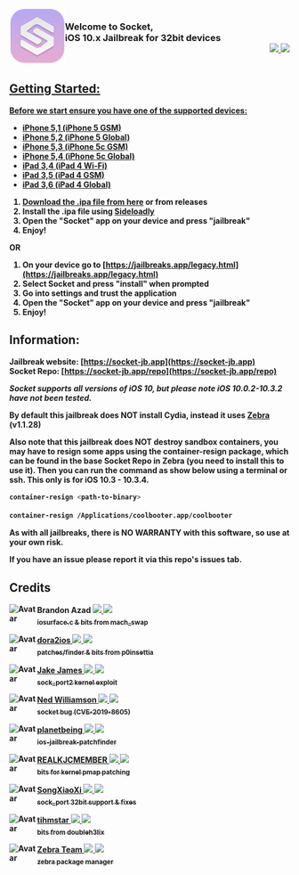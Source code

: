<img align="left" width="100" height="100" src="icon.png" alt="logo" style="float: left;"/>

<h3 align="left" >Welcome to Socket, <br>iOS 10.x Jailbreak for 32bit devices<div align="right" style="float: top;"><b><a href="https://twitter.com/0x7FF7"><img height="18px" src="https://img.shields.io/twitter/follow/bazad?label=twitter&style=social"></a><a href="https://github.com/staturnzz"> <img height="18px" src="https://img.shields.io/twitter/follow/bazad?label=Github&logo=Github&style=social"></div>
</br></h3> 


## Getting Started:

Before we start ensure you have one of the supported devices:
- iPhone 5,1 (iPhone 5 GSM)
- iPhone 5,2 (iPhone 5 Global)
- iPhone 5,3 (iPhone 5c GSM)
- iPhone 5,4 (iPhone 5c Global)
- iPad 3,4 (iPad 4 Wi-Fi)
- iPad 3,5 (iPad 4 GSM)
- iPad 3,6 (iPad 4 Global)

1. Download the .ipa file from [here](https://github.com/staturnzz/socket/releases/download/v1.1/socket.ipa) or from releases
2. Install the .ipa file using [Sideloadly](https://sideloadly.io)
3. Open the "Socket" app on your device and press "jailbreak"
4. Enjoy!

OR

1. On your device go to [https://jailbreaks.app/legacy.html](https://jailbreaks.app/legacy.html)
2. Select Socket and press "install" when prompted
3. Go into settings and trust the application
3. Open the "Socket" app on your device and press "jailbreak"
4. Enjoy!

## Information:
Jailbreak website: [https://socket-jb.app](https://socket-jb.app)<br>
Socket Repo: [https://socket-jb.app/repo](https://socket-jb.app/repo)

*Socket supports all versions of iOS 10, but please note iOS 10.0.2-10.3.2 have not been tested.*

By default this jailbreak does NOT install Cydia, instead it uses [Zebra](https://github.com/zbrateam/Zebra) (v1.1.28)

Also note that this jailbreak does NOT destroy sandbox containers, you may have to resign some apps using the container-resign package, which can be found in the base Socket Repo in Zebra (you need to install this to use it). Then you can run the command as show below using a terminal or ssh. This only is for iOS 10.3 - 10.3.4.

```bash
container-resign <path-to-binary>

container-resign /Applications/coolbooter.app/coolbooter
```
As with all jailbreaks, there is NO WARRANTY with this software, so use at your own risk. 

If you have an issue please report it via this repo's issues tab.
## Credits

<!-- Brandon Azad -->

<p align="left">
    <img align="left" height="50px" width="50px" src="https://images.weserv.nl/?url=https://github.com/bazad.png&amp;fit=cover&amp;mask=circle&amp;maxage=7d" alt="Avatar">
    <b align="left">Brandon Azad <a href="https://twitter.com/_bazad"><img height="12px" src="https://img.shields.io/twitter/follow/bazad?label=twitter&style=social"</a><a href="https://github.com/bazad"> <img height="12px" src="https://img.shields.io/twitter/follow/bazad?label=Github&logo=Github&style=social"</a></b></div>
    <br>
    <sub>iosurface.c & bits from mach_swap</sub>
</p>

<p align="left">
    <img align="left" height="50px" width="50px" src="https://images.weserv.nl/?url=https://github.com/dora2-ios.png&amp;fit=cover&amp;mask=circle&amp;maxage=7d" alt="Avatar">
    <b align="left">dora2ios <a href="https://twitter.com/dora2ios"><img height="12px" src="https://img.shields.io/twitter/follow/dora2ios?label=twitter&style=social"</a><a href="https://github.com/dora2-ios"> <img height="12px" src="https://img.shields.io/twitter/follow/dora2ios?label=Github&logo=Github&style=social"</a></b></div>
    <br>
    <sub>patches/finder & bits from p0insettia</sub>
</p>

<p align="left">
    <img align="left" height="50px" width="50px" src="https://images.weserv.nl/?url=https://github.com/jakeajames.png&amp;fit=cover&amp;mask=circle&amp;maxage=7d" alt="Avatar">
    <b align="left">Jake James <a href="https://twitter.com/Jakeashacks"><img height="12px" src="https://img.shields.io/twitter/follow/Jakeashacks?label=twitter&style=social"</a><a href="https://github.com/jakeajames"> <img height="12px" src="https://img.shields.io/twitter/follow/Jakeashacks?label=Github&logo=Github&style=social"</a></b></div>
    <br>
    <sub>sock_port2 kernel exploit</sub>
</p>

<p align="left">
    <img align="left" height="50px" width="50px" src="https://images.weserv.nl/?url=https://github.com/nedwill.png&amp;fit=cover&amp;mask=circle&amp;maxage=7d" alt="Avatar">
    <b align="left">Ned Williamson <a href="https://twitter.com/nedwilliamson"><img height="12px" src="https://img.shields.io/twitter/follow/nedwilliamson?label=twitter&style=social"</a><a href="https://github.com/nedwill"> <img height="12px" src="https://img.shields.io/twitter/follow/nedwilliamson?label=Github&logo=Github&style=social"</a></b></div>
    <br>
    <sub>socket bug (CVE-2019-8605)</sub>
</p>

<p align="left">
    <img align="left" height="50px" width="50px" src="https://images.weserv.nl/?url=https://github.com/planetbeing.png&amp;fit=cover&amp;mask=circle&amp;maxage=7d" alt="Avatar">
    <b align="left">planetbeing <a href="https://twitter.com/planetbeing"><img height="12px" src="https://img.shields.io/twitter/follow/planetbeing?label=twitter&style=social"</a><a href="https://github.com/planetbeing"> <img height="12px" src="https://img.shields.io/twitter/follow/planetbeing?label=Github&logo=Github&style=social"</a></b></div>
    <br>
    <sub>ios-jailbreak-patchfinder</sub>
</p>

<p align="left">
    <img align="left" height="50px" width="50px" src="https://images.weserv.nl/?url=https://pbs.twimg.com/profile_images/1557953658410639360/m-1NIn2r_400x400.jpg&fit=cover&mask=circle&maxage=7d" alt="Avatar">
    <b align="left">REALKJCMEMBER <a href="https://twitter.com/REALKJCMEMBER"><img height="12px" src="https://img.shields.io/twitter/follow/REALKJCMEMBER?label=twitter&style=social"</a><a href="http://wall.supplies"> <img height="12px" src="https://img.shields.io/twitter/follow/REALKJCMEMBER?label=Github&logo=Github&style=social"</a></b></div>
    <br>
    <sub>bits for kernel pmap patching</sub>
</p>

<p align="left">
    <img align="left" height="50px" width="50px" src="https://images.weserv.nl/?url=https://github.com/SongXiaoXi.png&amp;fit=cover&amp;mask=circle&amp;maxage=7d" alt="Avatar">
    <b align="left">SongXiaoXi <a href="https://github.com/SongXiaoXi"><img height="12px" src="https://img.shields.io/twitter/follow/planetbeing?label=twitter&style=social"</a><a href="https://github.com/SongXiaoXi"> <img height="12px" src="https://img.shields.io/twitter/follow/planetbeing?label=Github&logo=Github&style=social"</a></b></div>
    <br>
    <sub>sock_port 32bit support & fixes</sub>
</p>

<p align="left">
    <img align="left" height="50px" width="50px" src="https://images.weserv.nl/?url=https://github.com/tihmstar.png&amp;fit=cover&amp;mask=circle&amp;maxage=7d" alt="Avatar">
    <b align="left">tihmstar <a href="https://twitter.com/tihmstar"><img height="12px" src="https://img.shields.io/twitter/follow/tihmstar?label=twitter&style=social"</a><a href="https://github.com/tihmstar"> <img height="12px" src="https://img.shields.io/twitter/follow/tihmstar?label=Github&logo=Github&style=social"</a></b></div>
    <br>
    <sub>bits from doubleh3lix</sub>
</p>

<p align="left">
    <img align="left" height="50px" width="50px" src="https://images.weserv.nl/?url=https://github.com/zbrateam.png&amp;fit=cover&amp;mask=circle&amp;maxage=7d" alt="Avatar">
    <b align="left">Zebra Team <a href="https://twitter.com/zbrateam"><img height="12px" src="https://img.shields.io/twitter/follow/getZebra?label=twitter&style=social"</a><a href="https://github.com/zbrateam"> <img height="12px" src="https://img.shields.io/twitter/follow/getZebra?label=Github&logo=Github&style=social"</a></b></div>
    <br>
    <sub>zebra package manager</sub>
</p>
